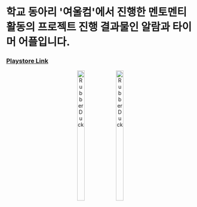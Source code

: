 # 학교 동아리 '여울컴'에서 진행한 멘토멘티 활동의 프로젝트 진행 결과물인 알람과 타이머 어플입니다.

### [Playstore Link](https://play.google.com/store/apps/details?id=com.mtmt_timing.test_a)  

<center>
<div align="center" style="text-align:center" >
<img src="https://user-images.githubusercontent.com/65841016/132220938-369ef5d4-0c4f-4f22-b19d-d1782be599b5.PNG" width="20%" height="350px" 
title="px(픽셀) 크기 설정" alt="RubberDuck"></img>
<img src="https://user-images.githubusercontent.com/65841016/132220972-d6b53e37-ab7b-433d-82d7-b735a958877d.PNG" width="20%" height="350px" 
title="px(픽셀) 크기 설정" alt="RubberDuck"></img>
</div>
</center>
